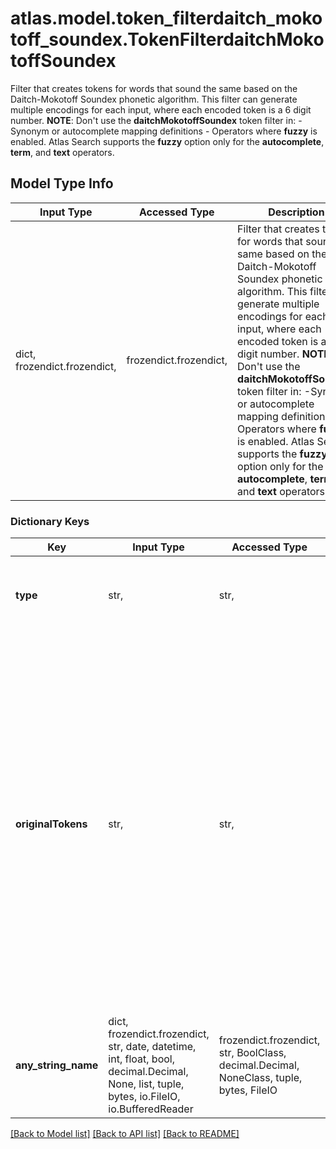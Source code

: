 # atlas.model.token_filterdaitch_mokotoff_soundex.TokenFilterdaitchMokotoffSoundex

Filter that creates tokens for words that sound the same based on the Daitch-Mokotoff Soundex phonetic algorithm. This filter can generate multiple encodings for each input, where each encoded token is a 6 digit number.  **NOTE**: Don't use the **daitchMokotoffSoundex** token filter in:  -Synonym or autocomplete mapping definitions - Operators where **fuzzy** is enabled. Atlas Search supports the **fuzzy** option only for the **autocomplete**, **term**, and **text** operators.

## Model Type Info
Input Type | Accessed Type | Description | Notes
------------ | ------------- | ------------- | -------------
dict, frozendict.frozendict,  | frozendict.frozendict,  | Filter that creates tokens for words that sound the same based on the Daitch-Mokotoff Soundex phonetic algorithm. This filter can generate multiple encodings for each input, where each encoded token is a 6 digit number.  **NOTE**: Don&#x27;t use the **daitchMokotoffSoundex** token filter in:  -Synonym or autocomplete mapping definitions - Operators where **fuzzy** is enabled. Atlas Search supports the **fuzzy** option only for the **autocomplete**, **term**, and **text** operators. | 

### Dictionary Keys
Key | Input Type | Accessed Type | Description | Notes
------------ | ------------- | ------------- | ------------- | -------------
**type** | str,  | str,  | Human-readable label that identifies this token filter type. | must be one of ["daitchMokotoffSoundex", ] 
**originalTokens** | str,  | str,  | Value that indicates whether to include or omit the original tokens in the output of the token filter.  Choose &#x60;include&#x60; if you want to support queries on both the original tokens as well as the converted forms.   Choose &#x60;omit&#x60; if you want to query only on the converted forms of the original tokens. | [optional] must be one of ["omit", "include", ] if omitted the server will use the default value of "include"
**any_string_name** | dict, frozendict.frozendict, str, date, datetime, int, float, bool, decimal.Decimal, None, list, tuple, bytes, io.FileIO, io.BufferedReader | frozendict.frozendict, str, BoolClass, decimal.Decimal, NoneClass, tuple, bytes, FileIO | any string name can be used but the value must be the correct type | [optional]

[[Back to Model list]](../../README.md#documentation-for-models) [[Back to API list]](../../README.md#documentation-for-api-endpoints) [[Back to README]](../../README.md)

